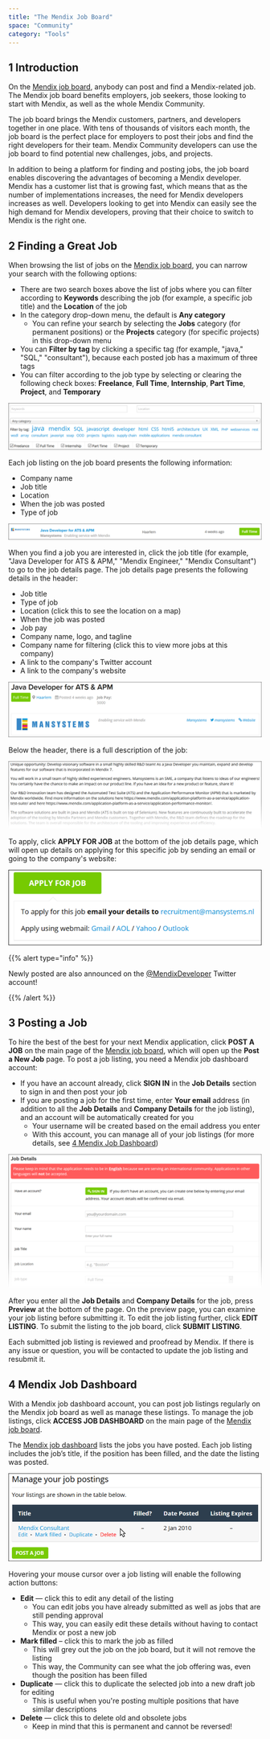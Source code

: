 ```yaml
---
title: "The Mendix Job Board"
space: "Community"
category: "Tools"
---
```


## 1 Introduction

On the [Mendix job board](https://developers.mendix.com/jobs/), anybody can post and find a Mendix-related job. The Mendix job board benefits employers, job seekers, those looking to start with Mendix, as well as the whole Mendix Community.

The job board brings the Mendix customers, partners, and developers together in one place. With tens of thousands of visitors each month, the job board is the perfect place for employers to post their jobs and find the right developers for their team. Mendix Community developers can use the job board to find potential new challenges, jobs, and projects.

In addition to being a platform for finding and posting jobs, the job board enables discovering the advantages of becoming a Mendix developer. Mendix has a customer list that is growing fast, which means that as the number of implementations increases, the need for Mendix developers increases as well. Developers looking to get into Mendix can easily see the high demand for Mendix developers, proving that their choice to switch to Mendix is the right one.

## 2 Finding a Great Job

When browsing the list of jobs on the [Mendix job board](https://developers.mendix.com/jobs/), you can narrow your search with the following options:

* There are two search boxes above the list of jobs where you can filter according to **Keywords** describing the job (for example, a specific job title) and the **Location** of the job
* In the category drop-down menu, the default is **Any category**
    * You can refine your search by selecting the **Jobs** category (for permanent positions) or the **Projects** category (for specific projects) in this drop-down menu
* You can **Filter by tag** by clicking a specific tag (for example, "java," "SQL," "consultant"), because each posted job has a maximum of three tags
* You can filter according to the job type by selecting or clearing the following check boxes: **Freelance**, **Full Time**, **Internship**, **Part Time**, **Project**, and **Temporary**

![](attachments/mendix-job-board/filtering_options.png)

Each job listing on the job board presents the following information:

* Company name
* Job title
* Location
* When the job was posted
* Type of job

![](attachments/mendix-job-board/listed_job.png)

When you find a job you are interested in, click the job title (for example, "Java Developer for ATS & APM," "Mendix Engineer," "Mendix Consultant") to go to the job details page. The job details page presents the following details in the header:

* Job title
* Type of job
* Location (click this to see the location on a map)
* When the job was posted
* Job pay
* Company name, logo, and tagline
* Company name for filtering (click this to view more jobs at this company)
* A link to the company's Twitter account
* A link to the company's website

![](attachments/mendix-job-board/job_details_header.png)

Below the header, there is a full description of the job:

![](attachments/mendix-job-board/job_descriptions.png)

To apply, click **APPLY FOR JOB** at the bottom of the job details page, which will open up details on applying for this specific job by sending an email or going to the company's website:

![](attachments/mendix-job-board/apply_for_job.png)

{{% alert type="info" %}}

Newly posted are also announced on the [@MendixDeveloper](https://twitter.com/MendixDeveloper) Twitter account!

{{% /alert %}}

## 3 Posting a Job

To hire the best of the best for your next Mendix application, click **POST A JOB** on the main page of the [Mendix job board](https://developers.mendix.com/jobs/), which will open up the **Post a New Job** page. To post a job listing, you need a Mendix job dashboard account:

* If you have an account already, click **SIGN IN** in the **Job Details** section to sign in and then post your job
* If you are posting a job for the first time, enter **Your email** address (in addition to all the **Job Details** and **Company Details** for the job listing), and an account will be automatically created for you
    * Your username will be created based on the email address you enter
    * With this account, you can manage all of your job listings (for more details, see [4 Mendix Job Dashboard](#MendixJobDashboard))

![](attachments/mendix-job-board/post_job.png)

After you enter all the **Job Details** and **Company Details** for the job, press **Preview** at the bottom of the page. On the preview page, you can examine your job listing before submitting it. To edit the job listing further, click **EDIT LISTING**. To submit the listing to the job board, click **SUBMIT LISTING**.

Each submitted job listing is reviewed and proofread by Mendix. If there is any issue or question, you will be contacted to update the job listing and resubmit it.

## 4 Mendix Job Dashboard<a name="MendixJobDashboard"></a>

With a Mendix job dashboard account, you can post job listings regularly on the Mendix job board as well as manage these listings. To manage the job listings, click **ACCESS JOB DASHBOARD** on the main page of the [Mendix job board](https://developers.mendix.com/jobs/).

The [Mendix job dashboard](https://developers.mendix.com/jobs/job-dashboard/) lists the jobs you have posted. Each job listing includes the job’s title, if the position has been filled, and the date the listing was posted.

![](attachments/mendix-job-board/job_dashboard2.png)

Hovering your mouse cursor over a job listing will enable the following action buttons:

* **Edit** — click this to edit any detail of the listing 
    * You can edit jobs you have already submitted as well as jobs that are still pending approval
    * This way, you can easily edit these details without having to contact Mendix or post a new job
* **Mark filled** – click this to mark the job as filled
    * This will grey out the job on the job board, but it will not remove the listing
    * This way, the Community can see what the job offering was, even though the position has been filled
* **Duplicate** — click this to duplicate the selected job into a new draft job for editing
    * This is useful when you're posting multiple positions that have similar descriptions
* **Delete** — click this to delete old and obsolete jobs
    * Keep in mind that this is permanent and cannot be reversed!
